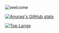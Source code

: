 

<!--
**Emeka1993/Emeka1993** is a ✨ _special_ ✨ repository because its `README.md` (this file) appears on your GitHub profile.

Here are some ideas to get you started:

- 🔭 I’m currently working on ...
- 🌱 I’m currently learning ...
- 👯 I’m looking to collaborate on ...
- 🤔 I’m looking for help with ...
- 💬 Ask me about ...
- 📫 How to reach me: ...
- 😄 Pronouns: ...
- ⚡ Fun fact: ...
--> 



<img align="center" alt="welcome" widht="400" src="https://media.tenor.com/2auJH5AE1fMAAAAC/welcome.gif"/>



[![Anurag's GitHub stats](https://github-readme-stats.vercel.app/api?username=emeka1993&hide=stars&show_icons=true&theme=highcontrast)](https://github.com/emeka1993/github-readme-stats)




[![Top Langs](https://github-readme-stats.vercel.app/api/top-langs/?username=emeka1993)](https://github.com/emeka1993/github-readme-stats)







     



